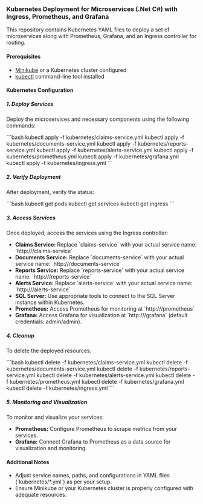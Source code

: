 ### Kubernetes Deployment for Microservices (.Net C#) with Ingress, Prometheus, and Grafana

This repository contains Kubernetes YAML files to deploy a set of microservices along with Prometheus, Grafana, and an Ingress controller for routing.

#### Prerequisites

- [Minikube](https://minikube.sigs.k8s.io/docs/start/) or a Kubernetes cluster configured
- [kubectl](https://kubernetes.io/docs/tasks/tools/install-kubectl/) command-line tool installed

#### Kubernetes Configuration

##### 1. Deploy Services

Deploy the microservices and necessary components using the following commands:

\`\`\`bash
kubectl apply -f kubernetes/claims-service.yml
kubectl apply -f kubernetes/documents-service.yml
kubectl apply -f kubernetes/reports-service.yml
kubectl apply -f kubernetes/alerts-service.yml
kubectl apply -f kubernetes/prometheus.yml
kubectl apply -f kubernetes/grafana.yml
kubectl apply -f kubernetes/ingress.yml
\`\`\`

##### 2. Verify Deployment

After deployment, verify the status:

\`\`\`bash
kubectl get pods
kubectl get services
kubectl get ingress
\`\`\`

##### 3. Access Services

Once deployed, access the services using the Ingress controller:

- **Claims Service:** Replace \`claims-service\` with your actual service name: \`http://<minikube-ip>/claims-service\`
- **Documents Service:** Replace \`documents-service\` with your actual service name: \`http://<minikube-ip>/documents-service\`
- **Reports Service:** Replace \`reports-service\` with your actual service name: \`http://<minikube-ip>/reports-service\`
- **Alerts Service:** Replace \`alerts-service\` with your actual service name: \`http://<minikube-ip>/alerts-service\`
- **SQL Server:** Use appropriate tools to connect to the SQL Server instance within Kubernetes.
- **Prometheus:** Access Prometheus for monitoring at \`http://<minikube-ip>/prometheus\`
- **Grafana:** Access Grafana for visualization at \`http://<minikube-ip>/grafana\` (default credentials: admin/admin).

##### 4. Cleanup

To delete the deployed resources:

\`\`\`bash
kubectl delete -f kubernetes/claims-service.yml
kubectl delete -f kubernetes/documents-service.yml
kubectl delete -f kubernetes/reports-service.yml
kubectl delete -f kubernetes/alerts-service.yml
kubectl delete -f kubernetes/prometheus.yml
kubectl delete -f kubernetes/grafana.yml
kubectl delete -f kubernetes/ingress.yml
\`\`\`

##### 5. Monitoring and Visualization

To monitor and visualize your services:

- **Prometheus:** Configure Prometheus to scrape metrics from your services.
- **Grafana:** Connect Grafana to Prometheus as a data source for visualization and monitoring.

#### Additional Notes

- Adjust service names, paths, and configurations in YAML files (\`kubernetes/*.yml\`) as per your setup.
- Ensure Minikube or your Kubernetes cluster is properly configured with adequate resources.
